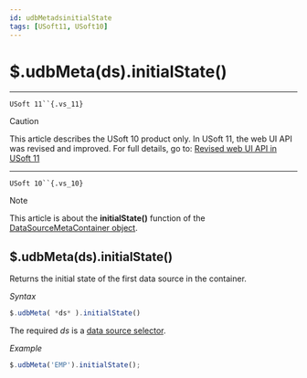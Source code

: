 ```yaml
---
id: udbMetadsinitialState
tags: [USoft11, USoft10]
---
```

# $.udbMeta(ds).initialState()



----

`USoft 11``{.vs_11}`

> [!CAUTION]
> This article describes the USoft 10 product only.
> In USoft 11, the web UI API was revised and improved. For full details, go to:
> [Revised web UI API in USoft 11](/docs/Web_and_app_UIs/UDB_udb/Revised_web_UI_API_in_USoft_11.md)

----

`USoft 10``{.vs_10}`

> [!NOTE]
> This article is about the **initialState()** function of the [DataSourceMetaContainer object](/docs/Web_and_app_UIs/UDB_DataSourceMetaContainer).

## **$.udbMeta(ds).initialState()**

Returns the initial state of the first data source in the container.

*Syntax*

```js
$.udbMeta( *ds* ).initialState()
```

The required *ds* is a [data source selector](/docs/Web_and_app_UIs/UDB_DataSourceMetaContainer/UDB_DataSourceMetaContainer_object.md).

*Example*

```js
$.udbMeta('EMP').initialState();
```

 